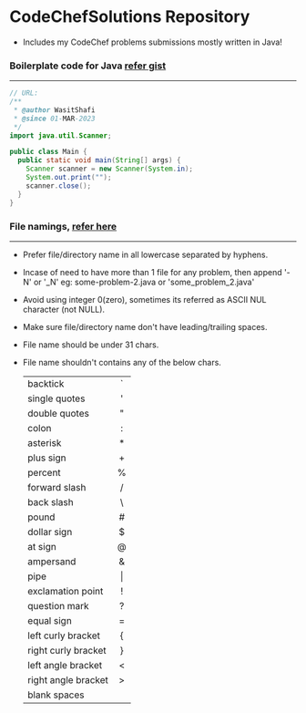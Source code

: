 # CodeChefSolutions Repository

- Includes my CodeChef problems submissions mostly written in Java!


### Boilerplate code for Java [refer gist](https://gist.github.com/wasitshafi/bb0fa68572b09621f57f4632aad177c0)

---
```java
// URL: 
/**
 * @author WasitShafi
 * @since 01-MAR-2023
 */
import java.util.Scanner;

public class Main {
  public static void main(String[] args) {
    Scanner scanner = new Scanner(System.in);
    System.out.print("");
    scanner.close();
  }
}
```

### File namings, [refer here](https://learn.microsoft.com/en-gb/windows/win32/fileio/naming-a-file)

---

- Prefer file/directory name in all lowercase separated by hyphens.
- Incase of need to have more than 1 file for any problem, then append '-N' or '_N' eg: some-problem-2.java or 'some_problem_2.java'
- Avoid using integer 0(zero), sometimes its referred as ASCII NUL character (not NULL).
- Make sure file/directory name don't have leading/trailing spaces.
- File name should be under 31 chars.
- File name shouldn't contains any of the below chars.

  |                     |     |
  | ------------------- | :-: |
  | backtick            |  `  |
  | single quotes       |  '  |
  | double quotes       |  "  |
  | colon               |  :  |
  | asterisk            | \*  |
  | plus sign           |  +  |
  | percent             |  %  |
  | forward slash       |  /  |
  | back slash          | \   |
  | pound               | \#  |
  | dollar sign         |  $  |
  | at sign             |  @  |
  | ampersand           |  &  |
  | pipe                | \|  |
  | exclamation point   |  !  |
  | question mark       |  ?  |
  | equal sign          |  =  |
  | left curly bracket  |  {  |
  | right curly bracket |  }  |
  | left angle bracket  |  <  |
  | right angle bracket |  >  |
  | blank spaces        |     |
